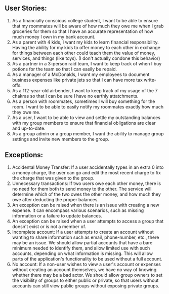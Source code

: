 ## User Stories:

1. As a financially conscious college student, I want to be able to ensure that my roommates will be aware of how much they owe me when I grab groceries for them so that I have an accurate representation of how much money I own in my bank account.
2. As a parent with 4 kids, I want my kids to learn financial responsibility. Having the ability for my kids to offer money to each other in exchange for things between each other could teach them the value of money, services, and things (like toys). (I don't actually condone this behavior)
3. As a partner in a 3-person raid team, I want to keep track of when I buy potions for the team so that I can easily be repaid.
4. As a manager of a McDonalds, I want my employees to document business expenses like private jets so that I can have more tax write-offs.
5. As a 112-year-old airbender, I want to keep track of my usage of the 7 chakras so that I can be sure I have no earthly attatchments.
6. As a person with roommates, sometimes I will buy something for the room. I want to be able to easily notify my roommates exactly how much they owe me.
7. As a user, I want to be able to view and settle my outstanding balances with my group members to ensure that financial obligations are clear and up-to-date.
8. As a group admin or a group member, I want the ability to manage group settings and invite new members to the group.


## Exceptions:

1. Accidental Money Transfer: If a user accidentally types in an extra 0 into a money charge, the user can go and edit the most recent charge to fix the charge that was given to the group.
2. Unnecessary transactions: If two users owe each other money, there is no need for them both to send money to the other. The service will determine which of the two owes the other money, and how much they owe after deducting the proper balances.
3. An exception can be raised when there is an issue with creating a new expense. It can encompass various scenarios, such as missing information or a failure to update balances.
4. An exception can be raised when a user attempts to access a group that doesn't exist or is not a member of.
5. Incomplete account: If a user attempts to create an account without wanting to share information such as email, phone-number, etc., there may be an issue. We should allow partial accounts that have a bare minimum needed to identify them, and allow limited use with such accounts, depending on what information is missing. This will allow parts of the application's functionality to be used without a full account.
6. No account: If a non-user wishes to view a user's account or expenses without creating an account themselves, we have no way of knowing whether there may be a bad actor. We should allow group owners to set the visibility of groups to either public or private, so that users without accounts can still view public groups without exposing private groups.


